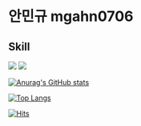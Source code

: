 # 안민규 mgahn0706

## Skill

<p>
  <img src="https://img.shields.io/badge/TypeScript-000000?style=flat-square&logo=TypeScript&logoColor=white"/>
  <img src="https://img.shields.io/badge/React-61DAFB?style=flat-square&logo=React&logoColor=black"/>
</p>
   

[![Anurag's GitHub stats](https://github-readme-stats.vercel.app/api?username=mgahn0706&theme=white)](https://github.com/OseungKwon/github-readme-stats)

[![Top Langs](https://github-readme-stats.vercel.app/api/top-langs/?username=mgahn0706&layout=compact&theme=white&langs_count=4)](https://github.com/mgahn0706/github-readme-stats)

[![Hits](https://hits.seeyoufarm.com/api/count/incr/badge.svg?url=https%3A%2F%2Fgithub.com%2Fmgahn0706&count_bg=%2379C83D&title_bg=%23555555&icon=&icon_color=%23E7E7E7&title=hits&edge_flat=false)](https://hits.seeyoufarm.com)
